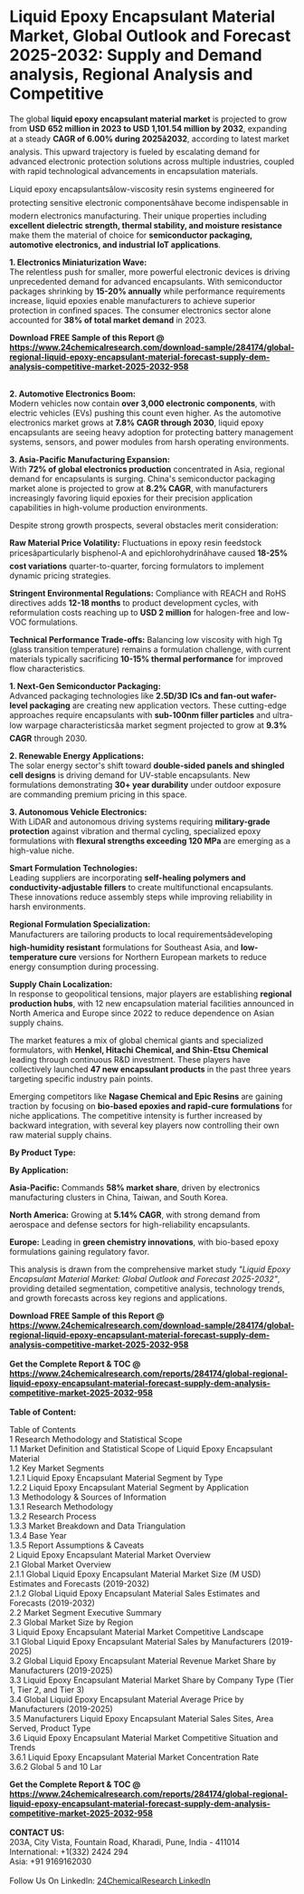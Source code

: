 <h1>Liquid Epoxy Encapsulant Material Market, Global Outlook and Forecast 2025-2032: Supply and Demand analysis, Regional Analysis and Competitive</h1><p>The global <strong>liquid epoxy encapsulant material market</strong> is projected to grow from <strong>USD 652 million in 2023 to USD 1,101.54 million by 2032</strong>, expanding at a steady <strong>CAGR of 6.00% during 2025â2032</strong>, according to latest market analysis. This upward trajectory is fueled by escalating demand for advanced electronic protection solutions across multiple industries, coupled with rapid technological advancements in encapsulation materials.</p><p>Liquid epoxy encapsulantsâlow-viscosity resin systems engineered for protecting sensitive electronic componentsâhave become indispensable in modern electronics manufacturing. Their unique properties including <strong>excellent dielectric strength, thermal stability, and moisture resistance</strong> make them the material of choice for <strong>semiconductor packaging, automotive electronics, and industrial IoT applications</strong>.</p><p><strong>1. Electronics Miniaturization Wave:</strong><br>
The relentless push for smaller, more powerful electronic devices is driving unprecedented demand for advanced encapsulants. With semiconductor packages shrinking by <strong>15-20% annually</strong> while performance requirements increase, liquid epoxies enable manufacturers to achieve superior protection in confined spaces. The consumer electronics sector alone accounted for <strong>38% of total market demand</strong> in 2023.</p><div><b>Download FREE Sample of this Report @ 
            <a href="https://www.24chemicalresearch.com/download-sample/284174/global-regional-liquid-epoxy-encapsulant-material-forecast-supply-dem-analysis-competitive-market-2025-2032-958">
            https://www.24chemicalresearch.com/download-sample/284174/global-regional-liquid-epoxy-encapsulant-material-forecast-supply-dem-analysis-competitive-market-2025-2032-958</a></b></div><br><p><strong>2. Automotive Electronics Boom:</strong><br>
Modern vehicles now contain <strong>over 3,000 electronic components</strong>, with electric vehicles (EVs) pushing this count even higher. As the automotive electronics market grows at <strong>7.8% CAGR through 2030</strong>, liquid epoxy encapsulants are seeing heavy adoption for protecting battery management systems, sensors, and power modules from harsh operating environments.</p><p><strong>3. Asia-Pacific Manufacturing Expansion:</strong><br>
With <strong>72% of global electronics production</strong> concentrated in Asia, regional demand for encapsulants is surging. China's semiconductor packaging market alone is projected to grow at <strong>8.2% CAGR</strong>, with manufacturers increasingly favoring liquid epoxies for their precision application capabilities in high-volume production environments.</p><p>Despite strong growth prospects, several obstacles merit consideration:</p><p><strong>Raw Material Price Volatility:</strong> Fluctuations in epoxy resin feedstock pricesâparticularly bisphenol-A and epichlorohydrinâhave caused <strong>18-25% cost variations</strong> quarter-to-quarter, forcing formulators to implement dynamic pricing strategies.</p><p><strong>Stringent Environmental Regulations:</strong> Compliance with REACH and RoHS directives adds <strong>12-18 months</strong> to product development cycles, with reformulation costs reaching up to <strong>USD 2 million</strong> for halogen-free and low-VOC formulations.</p><p><strong>Technical Performance Trade-offs:</strong> Balancing low viscosity with high Tg (glass transition temperature) remains a formulation challenge, with current materials typically sacrificing <strong>10-15% thermal performance</strong> for improved flow characteristics.</p><p><strong>1. Next-Gen Semiconductor Packaging:</strong><br>
Advanced packaging technologies like <strong>2.5D/3D ICs and fan-out wafer-level packaging</strong> are creating new application vectors. These cutting-edge approaches require encapsulants with <strong>sub-100nm filler particles</strong> and ultra-low warpage characteristicsâa market segment projected to grow at <strong>9.3% CAGR</strong> through 2030.</p><p><strong>2. Renewable Energy Applications:</strong><br>
The solar energy sector's shift toward <strong>double-sided panels and shingled cell designs</strong> is driving demand for UV-stable encapsulants. New formulations demonstrating <strong>30+ year durability</strong> under outdoor exposure are commanding premium pricing in this space.</p><p><strong>3. Autonomous Vehicle Electronics:</strong><br>
With LiDAR and autonomous driving systems requiring <strong>military-grade protection</strong> against vibration and thermal cycling, specialized epoxy formulations with <strong>flexural strengths exceeding 120 MPa</strong> are emerging as a high-value niche.</p><p><strong>Smart Formulation Technologies:</strong><br>
	Leading suppliers are incorporating <strong>self-healing polymers and conductivity-adjustable fillers</strong> to create multifunctional encapsulants. These innovations reduce assembly steps while improving reliability in harsh environments.</p><p><strong>Regional Formulation Specialization:</strong><br>
	Manufacturers are tailoring products to local requirementsâdeveloping <strong>high-humidity resistant</strong> formulations for Southeast Asia, and <strong>low-temperature cure</strong> versions for Northern European markets to reduce energy consumption during processing.</p><p><strong>Supply Chain Localization:</strong><br>
	In response to geopolitical tensions, major players are establishing <strong>regional production hubs</strong>, with 12 new encapsulation material facilities announced in North America and Europe since 2022 to reduce dependence on Asian supply chains.</p><p>The market features a mix of global chemical giants and specialized formulators, with <strong>Henkel, Hitachi Chemical, and Shin-Etsu Chemical</strong> leading through continuous R&amp;D investment. These players have collectively launched <strong>47 new encapsulant products</strong> in the past three years targeting specific industry pain points.</p><p>Emerging competitors like <strong>Nagase Chemical and Epic Resins</strong> are gaining traction by focusing on <strong>bio-based epoxies and rapid-cure formulations</strong> for niche applications. The competitive intensity is further increased by backward integration, with several key players now controlling their own raw material supply chains.</p><p><strong>By Product Type:</strong></p><p><strong>By Application:</strong></p><p><strong>Asia-Pacific:</strong> Commands <strong>58% market share</strong>, driven by electronics manufacturing clusters in China, Taiwan, and South Korea.</p><p><strong>North America:</strong> Growing at <strong>5.14% CAGR</strong>, with strong demand from aerospace and defense sectors for high-reliability encapsulants.</p><p><strong>Europe:</strong> Leading in <strong>green chemistry innovations</strong>, with bio-based epoxy formulations gaining regulatory favor.</p><p>This analysis is drawn from the comprehensive market study <em>"Liquid Epoxy Encapsulant Material Market: Global Outlook and Forecast 2025-2032"</em>, providing detailed segmentation, competitive analysis, technology trends, and growth forecasts across key regions and applications.</p><div><b>Download FREE Sample of this Report @ 
            <a href="https://www.24chemicalresearch.com/download-sample/284174/global-regional-liquid-epoxy-encapsulant-material-forecast-supply-dem-analysis-competitive-market-2025-2032-958">
            https://www.24chemicalresearch.com/download-sample/284174/global-regional-liquid-epoxy-encapsulant-material-forecast-supply-dem-analysis-competitive-market-2025-2032-958</a></b></div><br><div><b>Get the Complete Report & TOC @ 
            <a href="https://www.24chemicalresearch.com/reports/284174/global-regional-liquid-epoxy-encapsulant-material-forecast-supply-dem-analysis-competitive-market-2025-2032-958">
            https://www.24chemicalresearch.com/reports/284174/global-regional-liquid-epoxy-encapsulant-material-forecast-supply-dem-analysis-competitive-market-2025-2032-958</a></b></div><br>
            <b>Table of Content:</b><p>Table of Contents<br />
1 Research Methodology and Statistical Scope<br />
1.1 Market Definition and Statistical Scope of Liquid Epoxy Encapsulant Material<br />
1.2 Key Market Segments<br />
1.2.1 Liquid Epoxy Encapsulant Material Segment by Type<br />
1.2.2 Liquid Epoxy Encapsulant Material Segment by Application<br />
1.3 Methodology & Sources of Information<br />
1.3.1 Research Methodology<br />
1.3.2 Research Process<br />
1.3.3 Market Breakdown and Data Triangulation<br />
1.3.4 Base Year<br />
1.3.5 Report Assumptions & Caveats<br />
2 Liquid Epoxy Encapsulant Material Market Overview<br />
2.1 Global Market Overview<br />
2.1.1 Global Liquid Epoxy Encapsulant Material Market Size (M USD) Estimates and Forecasts (2019-2032)<br />
2.1.2 Global Liquid Epoxy Encapsulant Material Sales Estimates and Forecasts (2019-2032)<br />
2.2 Market Segment Executive Summary<br />
2.3 Global Market Size by Region<br />
3 Liquid Epoxy Encapsulant Material Market Competitive Landscape<br />
3.1 Global Liquid Epoxy Encapsulant Material Sales by Manufacturers (2019-2025)<br />
3.2 Global Liquid Epoxy Encapsulant Material Revenue Market Share by Manufacturers (2019-2025)<br />
3.3 Liquid Epoxy Encapsulant Material Market Share by Company Type (Tier 1, Tier 2, and Tier 3)<br />
3.4 Global Liquid Epoxy Encapsulant Material Average Price by Manufacturers (2019-2025)<br />
3.5 Manufacturers Liquid Epoxy Encapsulant Material Sales Sites, Area Served, Product Type<br />
3.6 Liquid Epoxy Encapsulant Material Market Competitive Situation and Trends<br />
3.6.1 Liquid Epoxy Encapsulant Material Market Concentration Rate<br />
3.6.2 Global 5 and 10 Lar</p><div><b>Get the Complete Report & TOC @ 
            <a href="https://www.24chemicalresearch.com/reports/284174/global-regional-liquid-epoxy-encapsulant-material-forecast-supply-dem-analysis-competitive-market-2025-2032-958">
            https://www.24chemicalresearch.com/reports/284174/global-regional-liquid-epoxy-encapsulant-material-forecast-supply-dem-analysis-competitive-market-2025-2032-958</a></b></div><br><b>CONTACT US:</b><br>
            203A, City Vista, Fountain Road, Kharadi, Pune, India - 411014<br>
            International: +1(332) 2424 294<br>
            Asia: +91 9169162030 <br><br>
            Follow Us On LinkedIn: <a href="https://www.linkedin.com/company/24chemicalresearch/">24ChemicalResearch LinkedIn</a>